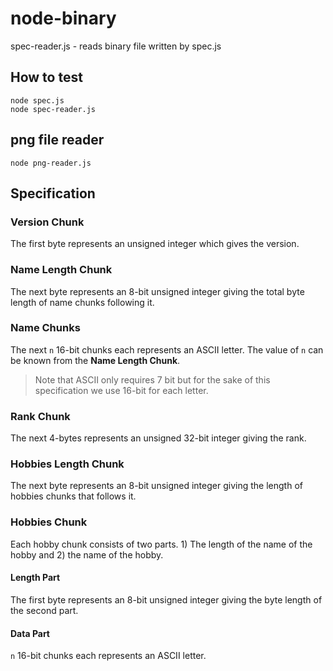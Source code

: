 # node-binary

spec-reader.js - reads binary file written by spec.js

## How to test

```shell
node spec.js
node spec-reader.js
```

## png file reader

```shell
node png-reader.js
```

## Specification

### Version Chunk

The first byte represents an unsigned integer which gives the version.

### Name Length Chunk

The next byte represents an 8-bit unsigned integer giving the total byte length of name chunks following it.

### Name Chunks

The next `n` 16-bit chunks each represents an ASCII letter.
The value of `n` can be known from the **Name Length Chunk**.

> Note that ASCII only requires 7 bit but for the sake of this specification we use 16-bit for each letter.

### Rank Chunk

The next 4-bytes represents an unsigned 32-bit integer giving the rank.

### Hobbies Length Chunk

The next byte represents an 8-bit unsigned integer
giving the length of hobbies chunks that follows it.

### Hobbies Chunk

Each hobby chunk consists of two parts. 1) The length of the name of the hobby and 2) the name of the hobby.

#### Length Part

The first byte represents an 8-bit unsigned integer giving the byte length of the second part.

#### Data Part

`n` 16-bit chunks each represents an ASCII letter.
